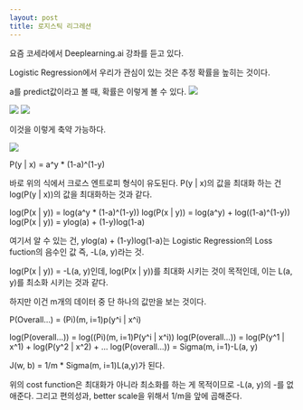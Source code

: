 ```yaml
---
layout: post
title: 로지스틱 리그레션
---
```

요즘 코세라에서 Deeplearning.ai 강좌를 듣고 있다.

Logistic Regression에서 우리가 관심이 있는 것은 추정 확률을 높히는 것이다.

a를 predict값이라고 볼 때, 확률은 이렇게 볼 수 있다.
<img src="https://latex.codecogs.com/gif.latex?P(y=1 | x)= a " />

<img src="https://latex.codecogs.com/gif.latex?\text { if y = 1 } t P(y | x)= a "/>
<img src="https://latex.codecogs.com/gif.latex?\text { if y = 0 } t P(y | x)= 1-a "/>

이것을 이렇게 축약 가능하다.

<img src="https://latex.codecogs.com/gif.latex?P(y | x)= a^y (1-a)^(1-y) "/>


P(y | x) = a^y * (1-a)^(1-y)

바로 위의 식에서 크로스 엔트로피 형식이 유도된다.
P(y | x)의 값을 최대화 하는 건 log(P(y | x))의 값을 최대화하는 것과 같다.

log(P(x | y)) = log(a^y * (1-a)^(1-y))
log(P(x | y)) = log(a^y) + log((1-a)^(1-y))
log(P(x | y)) = ylog(a) + (1-y)log(1-a) 

여기서 알 수 있는 건, ylog(a) + (1-y)log(1-a)는 Logistic Regression의 Loss fuction의 음수인 값
즉, -L(a, y)라는 것.

log(P(x | y)) = -L(a, y)인데, log(P(x | y))를 최대화 시키는 것이 목적인데, 이는 L(a, y)를 최소화 시키는 것과 같다.

하지만 이건 m개의 데이터 중 단 하나의 값만을 보는 것이다.

P(Overall...) = (Pi)(m, i=1)p(y^i | x^i)

log(P(overall...)) = log((Pi)(m, i=1)P(y^i | x^i))
log(P(overall...)) = log(P(y^1 | x^1) + log(P(y^2 | x^2) + ...
log(P(overall...)) = Sigma(m, i=1)-L(a, y)

J(w, b) = 1/m * Sigma(m, i=1)L(a,y)가 된다.

위의 cost function은 최대화가 아니라 최소화를 하는 게 목적이므로 -L(a, y)의 -를 없애준다. 그리고 편의성과, better scale을 위해서
1/m을 앞에 곱해준다.



